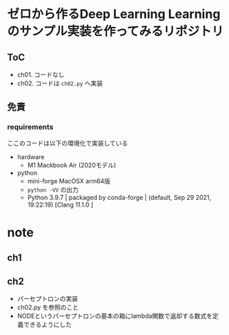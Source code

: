 # ゼロから作るDeep Learning Learning のサンプル実装を作ってみるリポジトリ

## ToC

- ch01. コードなし
- ch02. コードは `ch02.py` へ実装

## 免責

### requirements

ここのコードは以下の環境化で実装している

- hardware
    - M1 Mackbook Air (2020モデル)
- python
    - mini-forge MacOSX arm64版
    - `python -VV` の出力
    - Python 3.9.7 | packaged by conda-forge | (default, Sep 29 2021, 19:22:19)
      [Clang 11.1.0 ]

# note

## ch1


## ch2

- パーセプトロンの実装
- ch02.py を参照のこと
- NODEというパーセプトロンの基本の箱にlambda関数で返却する数式を定義できるようにした
